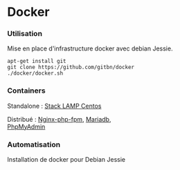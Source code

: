 Docker
================================


### Utilisation

Mise en place d'infrastructure docker avec debian Jessie.

```
apt-get install git
git clone https://github.com/gitbn/docker
./docker/docker.sh
```

### Containers

Standalone :
[Stack LAMP Centos](https://hub.docker.com/r/dockerfiles/centos-lamp/)


Distribué :
[Nginx-php-fpm](https://hub.docker.com/r/richarvey/nginx-php-fpm/), 
[Mariadb](https://hub.docker.com/r/paintedfox/mariadb/),  
[PhpMyAdmin](https://hub.docker.com/r/nazarpc/phpmyadmin/)

### Automatisation
Installation de docker pour Debian Jessie
